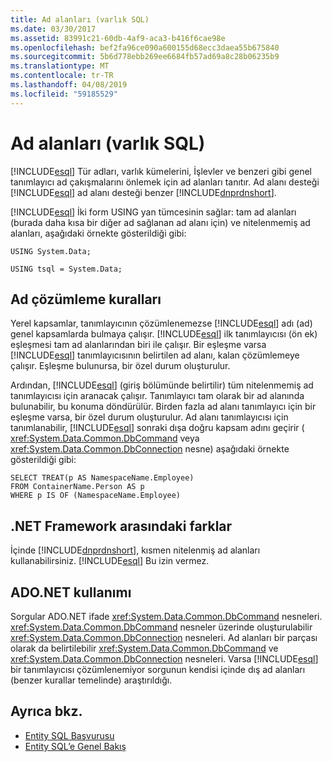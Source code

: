 ```yaml
---
title: Ad alanları (varlık SQL)
ms.date: 03/30/2017
ms.assetid: 83991c21-60db-4af9-aca3-b416f6cae98e
ms.openlocfilehash: bef2fa96ce090a600155d68ecc3daea55b675840
ms.sourcegitcommit: 5b6d778ebb269ee6684fb57ad69a8c28b06235b9
ms.translationtype: MT
ms.contentlocale: tr-TR
ms.lasthandoff: 04/08/2019
ms.locfileid: "59185529"
---
```

# <a name="namespaces-entity-sql"></a>Ad alanları (varlık SQL)
[!INCLUDE[esql](../../../../../../includes/esql-md.md)] Tür adları, varlık kümelerini, İşlevler ve benzeri gibi genel tanımlayıcı ad çakışmalarını önlemek için ad alanları tanıtır. Ad alanı desteği [!INCLUDE[esql](../../../../../../includes/esql-md.md)] ad alanı desteği benzer [!INCLUDE[dnprdnshort](../../../../../../includes/dnprdnshort-md.md)].  
  
 [!INCLUDE[esql](../../../../../../includes/esql-md.md)] İki form USING yan tümcesinin sağlar: tam ad alanları (burada daha kısa bir diğer ad sağlanan ad alanı için) ve nitelenmemiş ad alanları, aşağıdaki örnekte gösterildiği gibi:  
  
 `USING System.Data;`  
  
 `USING tsql = System.Data;`  
  
## <a name="name-resolution-rules"></a>Ad çözümleme kuralları  
 Yerel kapsamlar, tanımlayıcının çözümlenemezse [!INCLUDE[esql](../../../../../../includes/esql-md.md)] adı (ad) genel kapsamlarda bulmaya çalışır. [!INCLUDE[esql](../../../../../../includes/esql-md.md)] ilk tanımlayıcısı (ön ek) eşleşmesi tam ad alanlarından biri ile çalışır. Bir eşleşme varsa [!INCLUDE[esql](../../../../../../includes/esql-md.md)] tanımlayıcısının belirtilen ad alanı, kalan çözümlemeye çalışır. Eşleşme bulunursa, bir özel durum oluşturulur.  
  
 Ardından, [!INCLUDE[esql](../../../../../../includes/esql-md.md)] (giriş bölümünde belirtilir) tüm nitelenmemiş ad tanımlayıcısı için aranacak çalışır. Tanımlayıcı tam olarak bir ad alanında bulunabilir, bu konuma döndürülür. Birden fazla ad alanı tanımlayıcı için bir eşleşme varsa, bir özel durum oluşturulur. Ad alanı tanımlayıcısı için tanımlanabilir, [!INCLUDE[esql](../../../../../../includes/esql-md.md)] sonraki dışa doğru kapsam adını geçirir ( <xref:System.Data.Common.DbCommand> veya <xref:System.Data.Common.DbConnection> nesne) aşağıdaki örnekte gösterildiği gibi:  
  
```  
SELECT TREAT(p AS NamespaceName.Employee)  
FROM ContainerName.Person AS p  
WHERE p IS OF (NamespaceName.Employee)  
```  
  
## <a name="differences-from-the-net-framework"></a>.NET Framework arasındaki farklar  
 İçinde [!INCLUDE[dnprdnshort](../../../../../../includes/dnprdnshort-md.md)], kısmen nitelenmiş ad alanları kullanabilirsiniz. [!INCLUDE[esql](../../../../../../includes/esql-md.md)] Bu izin vermez.  
  
## <a name="adonet-usage"></a>ADO.NET kullanımı  
 Sorgular ADO.NET ifade <xref:System.Data.Common.DbCommand> nesneleri. <xref:System.Data.Common.DbCommand> nesneler üzerinde oluşturulabilir <xref:System.Data.Common.DbConnection> nesneleri. Ad alanları bir parçası olarak da belirtilebilir <xref:System.Data.Common.DbCommand> ve <xref:System.Data.Common.DbConnection> nesneleri. Varsa [!INCLUDE[esql](../../../../../../includes/esql-md.md)] bir tanımlayıcısı çözümlenemiyor sorgunun kendisi içinde dış ad alanları (benzer kurallar temelinde) araştırıldığı.  
  
## <a name="see-also"></a>Ayrıca bkz.

- [Entity SQL Başvurusu](../../../../../../docs/framework/data/adonet/ef/language-reference/entity-sql-reference.md)
- [Entity SQL’e Genel Bakış](../../../../../../docs/framework/data/adonet/ef/language-reference/entity-sql-overview.md)
